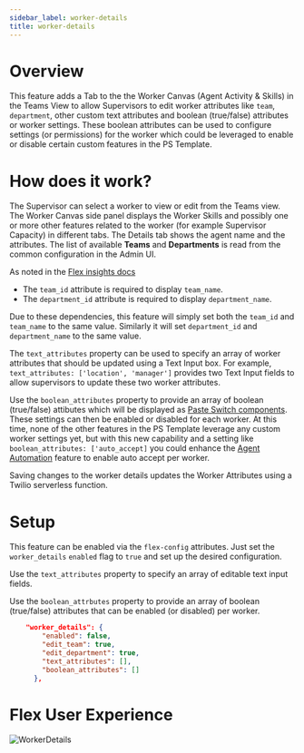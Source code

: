 ```yaml
---
sidebar_label: worker-details
title: worker-details
---
```


# Overview
This feature adds a Tab to the the Worker Canvas (Agent Activity & Skills) in the Teams View to allow Supervisors to edit worker attributes like `team`, `department`, other custom text attributes and boolean (true/false) attributes or worker settings. These boolean attributes can be used to configure settings (or permissions) for the worker which could be leveraged to enable or disable certain custom features in the PS Template.

# How does it work?

The Supervisor can select a worker to view or edit from the Teams view. The Worker Canvas side panel displays the Worker Skills and possibly one or more other features related to the worker (for example Supervisor Capacity) in different tabs.  The Details tab shows the agent name and the attributes.  The list of available **Teams** and **Departments** is read from the common configuration in the Admin UI.

As noted in the [Flex insights docs](https://www.twilio.com/docs/flex/developer/insights/enhance-integration#enhance-agent-data)
  
- The `team_id` attribute is required to display `team_name`.
- The `department_id` attribute is required to display `department_name`.
  
Due to these dependencies, this feature will simply set both the `team_id` and `team_name` to the same value.
Similarly it will set `department_id` and `department_name` to the same value.

The `text_attributes` property can be used to specify an array of worker attributes that should be updated using a Text Input box.  For example, `text_attributes: ['location', 'manager']` provides two Text Input fields to allow supervisors to update these two worker attributes.

Use the `boolean_attributes` property to provide an array of boolean (true/false) attibutes which will be displayed as [Paste Switch components](https://paste.twilio.design/components/switch).  These settings can then be enabled or disabled for each worker. At this time, none of the other features in the PS Template leverage any custom worker settings yet, but with this new capability and a setting like `boolean_attributes: ['auto_accept]` you could enhance the [Agent Automation](agent-automation.md) feature to enable auto accept per worker. 

Saving changes to the worker details updates the Worker Attributes using a Twilio serverless function.

# Setup

This feature can be enabled via the `flex-config` attributes. Just set the `worker_details` `enabled` flag to `true` and set up the desired configuration. 

Use the `text_attributes` property to specify an array of editable text input fields.  

Use the `boolean_attrbutes` property to provide an array of boolean (true/false) attributes that can be enabled (or disabled) per worker.

```json
    "worker_details": {
        "enabled": false,
        "edit_team": true,
        "edit_department": true,
        "text_attributes": [],
        "boolean_attributes": []
      },
```

# Flex User Experience

![WorkerDetails](/img/features/worker-details/WorkerDetails.png)

